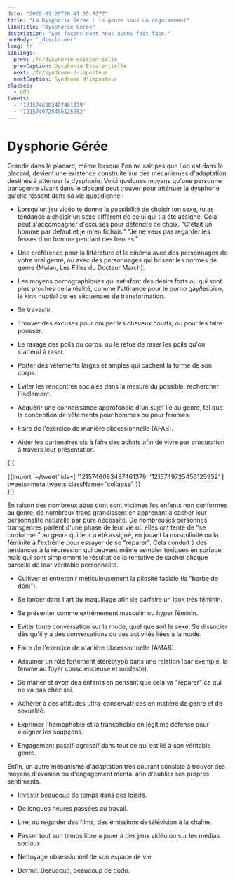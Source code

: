 ```yaml
---
date: "2020-01-26T20:41:55.827Z"
title: "La Dysphorie Gérée : le genre sous un déguisement"
linkTitle: "Dysphorie Gérée"
description: "Les façons dont nous avons fait face."
preBody: '_disclaimer'
lang: fr
siblings:
  prev: /fr/dysphorie-existentielle
  prevCaption: Dysphorie Existentielle
  next: /fr/syndrome-d-imposteur
  nextCaption: Syndrome d'imposteur
classes:
  - gdb
tweets:
  - '1215746083487461379'
  - '1215749725456125952'
---
```


# Dysphorie Gérée

Grandir dans le placard, même lorsque l'on ne sait pas que l'on est dans le placard, devient une existence construite sur des mécanismes d'adaptation destinés à atténuer la dysphorie. Voici quelques moyens qu'une personne transgenre vivant dans le placard peut trouver pour atténuer la dysphorie qu'elle ressent dans sa vie quotidienne :

- Lorsqu'un jeu vidéo te donne la possibilité de choisir ton sexe, tu as tendance à choisir un sexe différent de celui qui t'a été assigné. Cela peut s'accompagner d'excuses pour défendre ce choix. "C'était un homme par défaut et je m'en fichais." "Je ne veux pas regarder les fesses d'un homme pendant des heures."

- Une préférence pour la littérature et le cinéma avec des personnages de votre vrai genre, ou avec des personnages qui brisent les normes de genre (Mulan, Les Filles du Docteur March).

- Les moyens pornographiques qui satisfont des désirs forts ou qui sont plus proches de la réalité, comme l'attirance pour le porno gay/lesbien, le kink nuptial ou les séquences de transformation.

- Se travestir.

- Trouver des excuses pour couper les cheveux courts, ou pour les faire pousser.

- Le rasage des poils du corps, ou le refus de raser les poils qu'on s'attend à raser.

- Porter des vêtements larges et amples qui cachent la forme de son corps.

- Éviter les rencontres sociales dans la mesure du possible, rechercher l'isolement.

- Acquérir une connaissance approfondie d'un sujet lié au genre, tel que la conception de vêtements pour hommes ou pour femmes.

- Faire de l'exercice de manière obsessionnelle (AFAB).

- Aider les partenaires cis à faire des achats afin de vivre par procuration à travers leur présentation.

{!{ <div class="gutter">{{import '~/tweet' ids=[
  '1215746083487461379'
  '1215749725456125952'
] tweets=meta.tweets className="collapse" }}</div> }!}

En raison des nombreux abus dont sont victimes les enfants non conformes au genre, de nombreux trans grandissent en apprenant à cacher leur personnalité naturelle par pure nécessité. De nombreuses personnes transgenres parlent d'une phase de leur vie où elles ont tenté de "se conformer" au genre qui leur a été assigné, en jouant la masculinité ou la féminité à l'extrême pour essayer de se "réparer". Cela conduit à des tendances à la répression qui peuvent même sembler toxiques en surface, mais qui sont simplement le résultat de la tentative de cacher chaque parcelle de leur véritable personnalité.

- Cultiver et entretenir méticuleusement la pilosité faciale (la "barbe de déni").

- Se lancer dans l'art du maquillage afin de parfaire un look très féminin.

- Se présenter comme extrêmement masculin ou hyper féminin.

- Éviter toute conversation sur la mode, quel que soit le sexe. Se dissocier dès qu'il y a des conversations ou des activités liées à la mode.

- Faire de l'exercice de manière obsessionnelle (AMAB).

- Assumer un rôle fortement stéréotypé dans une relation (par exemple, la femme au foyer consciencieuse et modeste).

- Se marier et avoir des enfants en pensant que cela va "réparer" ce qui ne va pas chez soi.

- Adhérer à des attitudes ultra-conservatrices en matière de genre et de sexualité.

- Exprimer l'homophobie et la transphobie en légitime défense pour éloigner les soupçons.

- Engagement passif-agressif dans tout ce qui est lié à son véritable genre.


Enfin, un autre mécanisme d'adaptation très courant consiste à trouver des moyens d'évasion ou d'engagement mental afin d'oublier ses propres sentiments.

- Investir beaucoup de temps dans des loisirs.

- De longues heures passées au travail.

- Lire, ou regarder des films, des émissions de télévision à la chaîne.

- Passer tout son temps libre à jouer à des jeux vidéo ou sur les médias sociaux.

- Nettoyage obsessionnel de son espace de vie.

- Dormir. Beaucoup, beaucoup de dodo.
